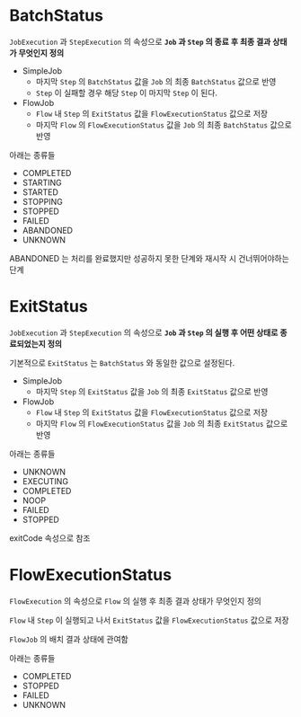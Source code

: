 # BatchStatus

`JobExecution` 과 `StepExecution` 의 속성으로 **`Job` 과 `Step` 의 종료 후 최종 결과 상태가 무엇인지 정의**

* SimpleJob
    + 마지막 `Step` 의 `BatchStatus` 값을 `Job` 의 최종 `BatchStatus` 값으로 반영
    + `Step` 이 실패할 경우 해당 `Step` 이 마지막 `Step` 이 된다.
* FlowJob
    + `Flow` 내 `Step` 의 `ExitStatus` 값을 `FlowExecutionStatus` 값으로 저장
    + 마지막 `Flow` 의 `FlowExecutionStatus` 값을 `Job` 의 최종 `BatchStatus` 값으로 반영

아래는 종류들

* COMPLETED
* STARTING
* STARTED
* STOPPING
* STOPPED
* FAILED
* ABANDONED
* UNKNOWN

ABANDONED 는 처리를 완료했지만 성공하지 못한 단계와 재시작 시 건너뛰어야하는 단계

# ExitStatus

`JobExecution` 과 `StepExecution` 의 속성으로 **`Job` 과 `Step` 의 실행 후 어떤 상태로 종료되었는지 정의**

기본적으로 `ExitStatus` 는 `BatchStatus` 와 동일한 값으로 설정된다.

* SimpleJob
    + 마지막 `Step` 의 `ExitStatus` 값을 `Job` 의 최종 `ExitStatus` 값으로 반영
* FlowJob
    + `Flow` 내 `Step` 의 `ExitStatus` 값을 `FlowExecutionStatus` 값으로 저장
    + 마지막 `Flow` 의 `FlowExecutionStatus` 값을 `Job` 의 최종 `ExitStatus` 값으로 반영

아래는 종류들

* UNKNOWN
* EXECUTING
* COMPLETED
* NOOP
* FAILED
* STOPPED

exitCode 속성으로 참조

# FlowExecutionStatus

`FlowExecution` 의 속성으로 `Flow` 의 실행 후 최종 결과 상태가 무엇인지 정의

`Flow` 내 `Step` 이 실행되고 나서 `ExitStatus` 값을 `FlowExecutionStatus` 값으로 저장

`FlowJob` 의 배치 결과 상태에 관여함

아래는 종류들

* COMPLETED
* STOPPED
* FAILED
* UNKNOWN
